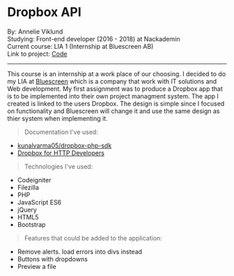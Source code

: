 # Dropbox API

By: Annelie Viklund  
Studying: Front-end developer (2016 - 2018) at Nackademin  
Current course: LIA 1 (Internship at Bluescreen AB)  
Link to project:  [Code](https://github.com/anneliev/Dropbox-API) 

---

This course is an internship at a work place of our choosing. I decided to do my LIA at [Bluescreen](https://www.bluescreen.se/) which is a company that work with IT solutions and Web development. 
My first assignment was to produce a Dropbox app that is to be implemented into their own project managment system.
The app I created is linked to the users Dropbox. The design is simple since I focused on functionality and Bluescreen will change it and use the same design as thier system when implementing it.

>Documentation I've used:
  - [kunalvarma05/dropbox-php-sdk](https://github.com/kunalvarma05/dropbox-php-sdk/wiki)
  - [Dropbox for HTTP Developers](https://www.dropbox.com/developers/documentation/http/documentation)

>Technologies I've used:
  - Codeigniter
  - Filezilla
  - PHP
  - JavaScript ES6
  - jQuery
  - HTML5
  - Bootstrap

>Features that could be added to the application:
   - Remove alerts. load errors into divs instead
   - Buttons with dropdowns
   - Preview a file

